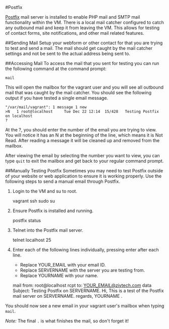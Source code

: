 #Postfix

[Postfix](http://www.postfix.org/) mail server is installed to enable PHP mail and SMTP mail functionality within the VM. There is a local mail catcher configured to catch any outbound mail and keep it from leaving the VM. This allows for testing of contact forms, site notifications, and other mail related features.

##Sending Mail
Setup your webform or other contact for that you are trying to test and send a mail. The mail should get caught by the mail catcher settings and not be sent to the actual address being sent to.

##Accessing Mail
To access the mail that you sent for testing you can run the following command at the command prompt:

    mail

This will open the mailbox for the vagrant user and you will see all outbound mail that was caught by the mail catcher. You should see the following output if you have tested a single email message.

    "/var/mail/vagrant": 1 message 1 new
    >N   1 root@localhost     Tue Dec 22 12:14  15/428   Testing Postfix on localhost
    ?

At the ?, you should enter the number of the email you are trying to view. You will notice it has an N at the beginning of the line, which means it is Not Read. After reading a message it will be cleaned up and removed from the mailbox.

After viewing the email by selecting the number you want to view, you can type `quit` to exit the mailbox and get back to your regular command prompt.

##Manually Testing Postfix
Sometimes you may need to test Postfix outside of your website or web application to ensure it is working properly. Use the following steps to send a manual email through Postfix.

1. Login to the VM and su to root.

    vagrant ssh
    sudo su

2. Ensure Postfix is installed and running.

    postfix status

3. Telnet into the Postfix mail server.

    telnet localhost 25

4. Enter each of the following lines individually, pressing enter after each line.

    - Replace YOUR_EMAIL with your email ID.
    - Replace SERVERNAME with the server you are testing from.
    - Replace YOURNAME with your name.

    mail from: root@localhost
    rcpt to: YOUR_EMAIL@zivtech.com
    data
    Subject: Testing Postfix on SERVERNAME.
    Hi,
    This is a test of the Postfix mail server on SERVERNAME.
    regards,
    YOURNAME
    .

You should now see a new email in your vagrant user's mailbox when typing `mail`.

_*Note:*_ The final `.` is what finishes the mail, so don't forget it!
